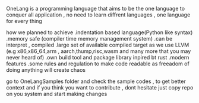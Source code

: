 OneLang is a programming language that aims to be the one language to conquer all  application , no need to learn diffrent languages , one language for every thing 

how we planned to achieve
   .indentation based language(Python like syntax)
   .memory safe (compiler time memory management system)
   .can be interpret , compiled
   .large set of  available compiled target as we use LLVM (e.g x86,x86_64,arm , aarch,thump,risc,wasm and many more that you may never heard of)
   .own build tool and package library inpired bt rust
   .modern features
   .some rules and regulation to make code readable as freeadom of doing anything will create chaos


go to OneLangSamples folder and check the sample codes , to get better context and if you  think you want to contribute , dont hesitate just copy repo on you system and  start making changes